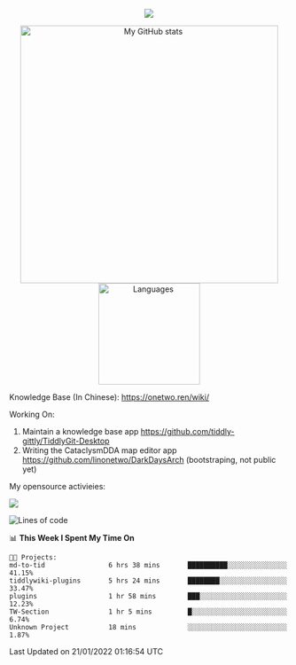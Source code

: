 <a href="https://github.com/linonetwo">
    <p align="center">
        <img src="https://github-profile-trophy.vercel.app/?username=linonetwo&column=7&theme=onedark"/>
    </p>
</a>
<a align="center" href="https://github.com/linonetwo">
  <p align="center">
    <img src="https://github-readme-stats.vercel.app/api?username=linonetwo&show_icons=true&count_private=true" alt="My GitHub stats" width="465"/>
    <img src="https://github-readme-stats.vercel.app/api/top-langs/?username=linonetwo&layout=compact&langs_count=10" alt="Languages" height="183">
  </p>
</a>

Knowledge Base (In Chinese): https://onetwo.ren/wiki/

Working On: 

1. Maintain a knowledge base app https://github.com/tiddly-gittly/TiddlyGit-Desktop
1. Writing the CataclysmDDA map editor app https://github.com/linonetwo/DarkDaysArch (bootstraping, not public yet)

My opensource activieies:

![](https://visitor-badge.glitch.me/badge?page_id=linonetwo.linonetwo)

<!--START_SECTION:waka-->
![Lines of code](https://img.shields.io/badge/From%20Hello%20World%20I%27ve%20Written-2%20Million%20lines%20of%20code-blue)

📊 **This Week I Spent My Time On** 

```text
🐱‍💻 Projects: 
md-to-tid                6 hrs 38 mins       ██████████░░░░░░░░░░░░░░░   41.15% 
tiddlywiki-plugins       5 hrs 24 mins       ████████░░░░░░░░░░░░░░░░░   33.47% 
plugins                  1 hr 58 mins        ███░░░░░░░░░░░░░░░░░░░░░░   12.23% 
TW-Section               1 hr 5 mins         █░░░░░░░░░░░░░░░░░░░░░░░░   6.74% 
Unknown Project          18 mins             ░░░░░░░░░░░░░░░░░░░░░░░░░   1.87%

```


 Last Updated on 21/01/2022 01:16:54 UTC
<!--END_SECTION:waka-->
